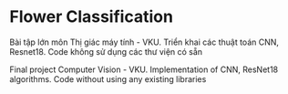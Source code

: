 # Flower Classification
Bài tập lớn môn Thị giác máy tính - VKU. Triển khai các thuật toán CNN, Resnet18. Code không sử dụng các thư viện có sẵn

Final project Computer Vision - VKU. Implementation of CNN, ResNet18 algorithms. Code without using any existing libraries
